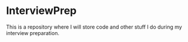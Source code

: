 # InterviewPrep

This is a repository where I will store code and other stuff I do during my interview preparation. 
